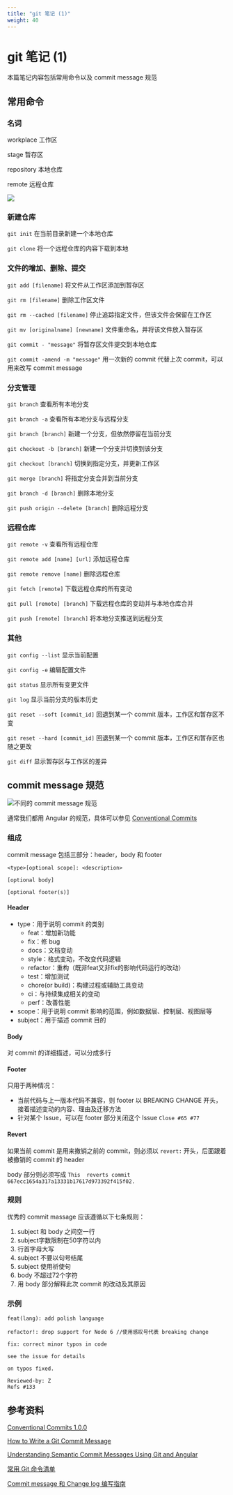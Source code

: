 ```yaml
---
title: "git 笔记 (1)"
weight: 40
---
```


# git 笔记 (1)

本篇笔记内容包括常用命令以及 commit message 规范

## 常用命令

### 名词

workplace 工作区 

stage 暂存区

repository 本地仓库

remote 远程仓库

![](https://www.ruanyifeng.com/blogimg/asset/2015/bg2015120901.png)

### 新建仓库

`git init` 在当前目录新建一个本地仓库

`git clone` 将一个远程仓库的内容下载到本地

### 文件的增加、删除、提交

`git add [filename]` 将文件从工作区添加到暂存区

`git rm [filename]` 删除工作区文件

`git rm --cached [filename]` 停止追踪指定文件，但该文件会保留在工作区

`git mv [originalname] [newname]` 文件重命名，并将该文件放入暂存区

`git commit - "message"` 将暂存区文件提交到本地仓库

`git commit -amend -m "message"` 用一次新的 commit 代替上次 commit，可以用来改写 commit message

### 分支管理

`git branch` 查看所有本地分支

`git branch -a` 查看所有本地分支与远程分支

`git branch [branch]` 新建一个分支，但依然停留在当前分支

`git checkout -b [branch]` 新建一个分支并切换到该分支

`git checkout [branch]` 切换到指定分支，并更新工作区

`git merge [branch]` 将指定分支合并到当前分支

`git branch -d [branch]` 删除本地分支

`git push origin --delete [branch]` 删除远程分支

### 远程仓库

`git remote -v` 查看所有远程仓库

`git remote add [name] [url]` 添加远程仓库

`git remote remove [name]` 删除远程仓库

`git fetch [remote]` 下载远程仓库的所有变动

`git pull [remote] [branch]` 下载远程仓库的变动并与本地仓库合并

`git push [remote] [branch]` 将本地分支推送到远程分支

### 其他

`git config --list` 显示当前配置

`git config -e` 编辑配置文件

`git status` 显示所有变更文件

`git log` 显示当前分支的版本历史

`git reset --soft [commit_id]` 回退到某一个 commit 版本，工作区和暂存区不变

`git reset --hard [commit_id]` 回退到某一个 commit 版本，工作区和暂存区也随之更改

`git diff` 显示暂存区与工作区的差异


## commit message 规范

![不同的 commit message 规范](https://d33wubrfki0l68.cloudfront.net/eb16595d0c6862c0c013a36c339317a4d82bdce7/9195b/images/posts/2019-11-01-understanding-semantic-commit-messages-using-git-and-angular/conventions-diagram.png)

通常我们都用 Angular 的规范，具体可以参见 [Conventional Commits](https://www.conventionalcommits.org/en/v1.0.0/)

### 组成

commit message 包括三部分：header，body 和 footer

```
<type>[optional scope]: <description>

[optional body]

[optional footer(s)]
```

#### Header

- type：用于说明 commit 的类别
    - feat：增加新功能
	- fix：修 bug
	- docs：文档变动
	- style：格式变动，不改变代码逻辑
	- refactor：重构（既非feat又非fix的影响代码运行的改动）
	- test：增加测试
	- chore(or build)：构建过程或辅助工具变动
	- ci：与持续集成相关的变动
	- perf：改善性能
- scope：用于说明 commit 影响的范围，例如数据层、控制层、视图层等
- subject：用于描述 commit 目的

#### Body

对 commit 的详细描述，可以分成多行

#### Footer

只用于两种情况：

- 当前代码与上一版本代码不兼容，则 footer 以 BREAKING CHANGE 开头，接着描述变动的内容、理由及迁移方法
- 针对某个 Issue，可以在 footer 部分关闭这个 Issue `Close #65 #77`

#### Revert

如果当前 commit 是用来撤销之前的 commit，则必须以 `revert:` 开头，后面跟着被撤销的 commit 的 header 

body 部分则必须写成 `This  reverts commit 667ecc1654a317a13331b17617d973392f415f02.`

### 规则

优秀的 commit massage 应该遵循以下七条规则：

1. subject 和 body 之间空一行
2. subject字数限制在50字符以内
3. 行首字母大写
4. subject 不要以句号结尾
5. subject 使用祈使句
6. body 不超过72个字符
7. 用 body 部分解释此次 commit 的改动及其原因

### 示例

`feat(lang): add polish language`

`refactor!: drop support for Node 6 //使用感叹号代表 breaking change` 

```
fix: correct minor typos in code

see the issue for details

on typos fixed.

Reviewed-by: Z
Refs #133
```

## 参考资料

[Conventional Commits 1.0.0](https://www.conventionalcommits.org/en/v1.0.0/)

[How to Write a Git Commit Message](https://chris.beams.io/posts/git-commit/)

[Understanding Semantic Commit Messages Using Git and Angular](https://nitayneeman.com/posts/understanding-semantic-commit-messages-using-git-and-angular/)

[常用 Git 命令清单](https://www.ruanyifeng.com/blog/2015/12/git-cheat-sheet.html)

[Commit message 和 Change log 编写指南](https://www.ruanyifeng.com/blog/2016/01/commit_message_change_log.html)